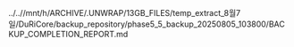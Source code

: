 ../..//mnt/h/ARCHIVE/.UNWRAP/13GB_FILES/temp_extract_8월7일/DuRiCore/backup_repository/phase5_5_backup_20250805_103800/BACKUP_COMPLETION_REPORT.md